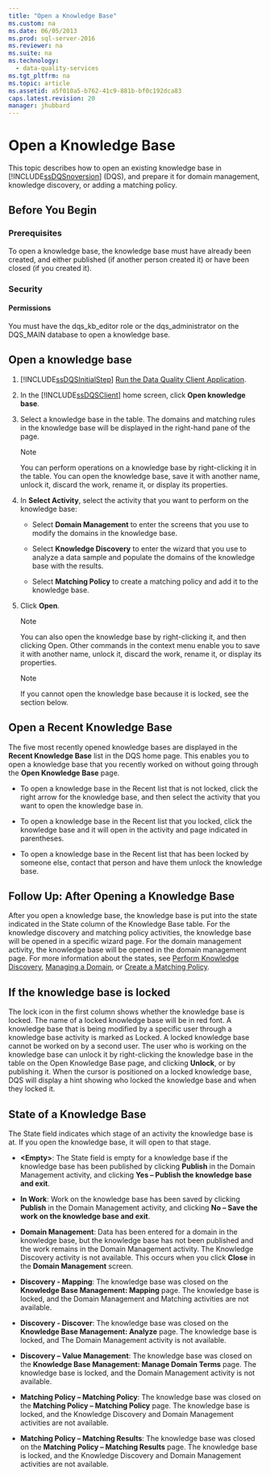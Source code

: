 ```yaml
---
title: "Open a Knowledge Base"
ms.custom: na
ms.date: 06/05/2013
ms.prod: sql-server-2016
ms.reviewer: na
ms.suite: na
ms.technology: 
  - data-quality-services
ms.tgt_pltfrm: na
ms.topic: article
ms.assetid: a5f010a5-b762-41c9-881b-bf0c192dca83
caps.latest.revision: 20
manager: jhubbard
---
```

# Open a Knowledge Base
This topic describes how to open an existing knowledge base in [!INCLUDE[ssDQSnoversion](../../Topics/TopicNameContainA/includes/ssDQSnoversion_md.md)] (DQS), and prepare it for domain management, knowledge discovery, or adding a matching policy.  
  
##  <a name="BeforeYouBegin"></a> Before You Begin  
  
###  <a name="Prerequisites"></a> Prerequisites  
 To open a knowledge base, the knowledge base must have already been created, and either published (if another person created it) or have been closed (if you created it).  
  
###  <a name="Security"></a> Security  
  
####  <a name="Permissions"></a> Permissions  
 You must have the dqs_kb_editor role or the dqs_administrator on the DQS_MAIN database to open a knowledge base.  
  
##  <a name="Open"></a> Open a knowledge base  
  
1.  [!INCLUDE[ssDQSInitialStep](../../Topics/TopicNameContainA/includes/ssDQSInitialStep_md.md)] [Run the Data Quality Client Application](../../Topics/TopicNameNotContainA/Run-the-Data-Quality-Client-Application.md).  
  
2.  In the [!INCLUDE[ssDQSClient](../../Topics/TopicNameContainA/includes/ssDQSClient_md.md)] home screen, click **Open knowledge base**.  
  
3.  Select a knowledge base in the table. The domains and matching rules in the knowledge base will be displayed in the right-hand pane of the page.  
  
    > [!NOTE]  
    >  You can perform operations on a knowledge base by right-clicking it in the table. You can open the knowledge base, save it with another name, unlock it, discard the work, rename it, or display its properties.  
  
4.  In **Select Activity**, select the activity that you want to perform on the knowledge base:  
  
    -   Select **Domain Management** to enter the screens that you use to modify the domains in the knowledge base.  
  
    -   Select **Knowledge Discovery** to enter the wizard that you use to analyze a data sample and populate the domains of the knowledge base with the results.  
  
    -   Select **Matching Policy** to create a matching policy and add it to the knowledge base.  
  
5.  Click **Open**.  
  
    > [!NOTE]  
    >  You can also open the knowledge base by right-clicking it, and then clicking Open. Other commands in the context menu enable you to save it with another name, unlock it, discard the work, rename it, or display its properties.  
  
    > [!NOTE]  
    >  If you cannot open the knowledge base because it is locked, see the section below.  
  
## Open a Recent Knowledge Base  
 The five most recently opened knowledge bases are displayed in the **Recent Knowledge Base** list in the DQS home page. This enables you to open a knowledge base that you recently worked on without going through the **Open Knowledge Base** page.  
  
-   To open a knowledge base in the Recent list that is not locked, click the right arrow for the knowledge base, and then select the activity that you want to open the knowledge base in.  
  
-   To open a knowledge base in the Recent list that you locked, click the knowledge base and it will open in the activity and page indicated in parentheses.  
  
-   To open a knowledge base in the Recent list that has been locked by someone else, contact that person and have them unlock the knowledge base.  
  
##  <a name="FollowUp"></a> Follow Up: After Opening a Knowledge Base  
 After you open a knowledge base, the knowledge base is put into the state indicated in the State column of the Knowledge Base table. For the knowledge discovery and matching policy activities, the knowledge base will be opened in a specific wizard page. For the domain management activity, the knowledge base will be opened in the domain management page. For more information about the states, see [Perform Knowledge Discovery](../../Topics/TopicNameNotContainA/Perform-Knowledge-Discovery.md), [Managing a Domain](../../Topics/TopicNameContainA/Managing-a-Domain.md), or [Create a Matching Policy](../../Topics/TopicNameContainA/Create-a-Matching-Policy.md).  
  
##  <a name="Locked"></a> If the knowledge base is locked  
 The lock icon in the first column shows whether the knowledge base is locked. The name of a locked knowledge base will be in red font. A knowledge base that is being modified by a specific user through a knowledge base activity is marked as Locked. A locked knowledge base cannot be worked on by a second user. The user who is working on the knowledge base can unlock it by right-clicking the knowledge base in the table on the Open Knowledge Base page, and clicking **Unlock**, or by publishing it. When the cursor is positioned on a locked knowledge base, DQS will display a hint showing who locked the knowledge base and when they locked it.  
  
##  <a name="State"></a> State of a Knowledge Base  
 The State field indicates which stage of an activity the knowledge base is at. If you open the knowledge base, it will open to that stage.  
  
-   **<Empty\>**: The State field is empty for a knowledge base if the knowledge base has been published by clicking **Publish** in the Domain Management activity, and clicking **Yes – Publish the knowledge base and exit**.  
  
-   **In Work**: Work on the knowledge base has been saved by clicking **Publish** in the Domain Management activity, and clicking **No – Save the work on the knowledge base and exit**.  
  
-   **Domain Management**: Data has been entered for a domain in the knowledge base, but the knowledge base has not been published and the work remains in the Domain Management activity. The Knowledge Discovery activity is not available. This occurs when you click **Close** in the **Domain Management** screen.  
  
-   **Discovery - Mapping**: The knowledge base was closed on the **Knowledge Base Management: Mapping** page. The knowledge base is locked, and the Domain Management and Matching activities are not available.  
  
-   **Discovery - Discover**: The knowledge base was closed on the **Knowledge Base Management: Analyze** page. The knowledge base is locked, and The Domain Management activity is not available.  
  
-   **Discovery – Value Management**: The knowledge base was closed on the **Knowledge Base Management: Manage Domain Terms** page. The knowledge base is locked, and the Domain Management activity is not available.  
  
-   **Matching Policy – Matching Policy**: The knowledge base was closed on the **Matching Policy – Matching Policy** page. The knowledge base is locked, and the Knowledge Discovery and Domain Management activities are not available.  
  
-   **Matching Policy – Matching Results**: The knowledge base was closed on the **Matching Policy – Matching Results** page. The knowledge base is locked, and the Knowledge Discovery and Domain Management activities are not available.